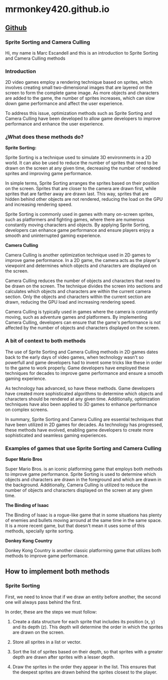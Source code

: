 # mrmonkey420.github.io

## [Github](https://github.com/MrMonkey420/mrmonkey420.github.io)

### Sprite Sorting and Camera Culling

Hi, my name is Marc Escandell and this is an introduction to Sprite Sorting and Camera Culling methods

### Introduction

2D video games employ a rendering technique based on sprites, which involves creating small two-dimensional images that are layered on the screen to form the complete game image. As more objects and characters are added to the game, the number of sprites increases, which can slow down game performance and affect the user experience.

To address this issue, optimization methods such as Sprite Sorting and Camera Culling have been developed to allow game developers to improve performance and enhance the user experience.

### ¿What does these methods do?

**Sprite Sorting:**

Sprite Sorting is a technique used to simulate 3D environments in a 2D world. It can also be used to reduce the number of sprites that need to be drawn on the screen at any given time, decreasing the number of rendered sprites and improving game performance.

In simple terms, Sprite Sorting arranges the sprites based on their position on the screen. Sprites that are closer to the camera are drawn first, while sprites that are farther away are drawn last. This way, sprites that are hidden behind other objects are not rendered, reducing the load on the GPU and increasing rendering speed.

Sprite Sorting is commonly used in games with many on-screen sprites, such as platformers and fighting games, where there are numerous constantly moving characters and objects. By applying Sprite Sorting, developers can enhance game performance and ensure players enjoy a smooth and uninterrupted gaming experience.

**Camera Culling**

Camera Culling is another optimization technique used in 2D games to improve game performance. In a 2D game, the camera acts as the player's viewpoint and determines which objects and characters are displayed on the screen.

Camera Culling reduces the number of objects and characters that need to be drawn on the screen. The technique divides the screen into sections and calculates which objects and characters are within the current camera section. Only the objects and characters within the current section are drawn, reducing the GPU load and increasing rendering speed.

Camera Culling is typically used in games where the camera is constantly moving, such as adventure games and platformers. By implementing Camera Culling, developers can ensure that the game's performance is not affected by the number of objects and characters displayed on the screen.

### A bit of context to both methods

The use of Sprite Sorting and Camera Culling methods in 2D games dates back to the early days of video games, when technology wasn't so powerfull and game developers had to invent some tricks like these in order to the game to work properly. Game developers have employed these techniques for decades to improve game performance and ensure a smooth gaming experience.

As technology has advanced, so have these methods. Game developers have created more sophisticated algorithms to determine which objects and characters should be rendered at any given time. Additionally, optimization techniques have also been applied to 3D games to enhance performance on complex screens.

In summary, Sprite Sorting and Camera Culling are essential techniques that have been utilized in 2D games for decades. As technology has progressed, these methods have evolved, enabling game developers to create more sophisticated and seamless gaming experiences.

### Examples of games that use Sprite Sorting and Camera Culling

**Super Mario Bros**

Super Mario Bros. is an iconic platforming game that employs both methods to improve game performance. Sprite Sorting is used to determine which objects and characters are drawn in the foreground and which are drawn in the background. Additionally, Camera Culling is utilized to reduce the number of objects and characters displayed on the screen at any given time.

**The Binding of Isaac**

The Binding of Isaac is a rogue-like game that in some situations has plenty of enemies and bullets moving arround at the same time in the same space. It is a more recent game, but that doesn't mean it uses some of this methods, specially sprite sorting. 

**Donkey Kong Country**

Donkey Kong Country is another classic platforming game that utilizes both methods to improve game performance. 

## How to implement both methods

### Sprite Sorting

First, we need to know that if we draw an entity before another, the second one will always pass behind the first.

In order, these are the steps we must follow: 

1. Create a data structure for each sprite that includes its position (x, y) and its depth (z). This depth will determine the order in which the sprites are drawn on      the screen.

2. Store all sprites in a list or vector.

3. Sort the list of sprites based on their depth, so that sprites with a greater depth are drawn after sprites with a lesser depth.

4. Draw the sprites in the order they appear in the list. This ensures that the deepest sprites are drawn behind the sprites closest to the player.

